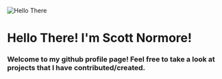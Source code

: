 ![Hello There](https://media4.giphy.com/media/xTiIzJSKB4l7xTouE8/giphy.gif?cid=790b76111f22441a51b729e8c1894b2705a60079170910de&rid=giphy.gif&ct=g)

# Hello There! I'm Scott Normore!

### Welcome to my github profile page! Feel free to take a look at projects that I have contributed/created.
